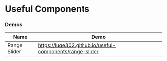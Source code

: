# Useful Components

### Demos

| Name | Demo |
| ------ | ------ |
| Range Slider | https://luqe302.github.io/useful-components/range-slider |